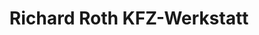 ---
title: "Richard Roth KFZ-Werkstatt"
url: /rotenburg-an-der-fulda/richard-roth-kfz-werkstatt/
shop: Autowerkstatt
---